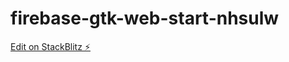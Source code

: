 # firebase-gtk-web-start-nhsulw

[Edit on StackBlitz ⚡️](https://stackblitz.com/edit/firebase-gtk-web-start-nhsulw)
